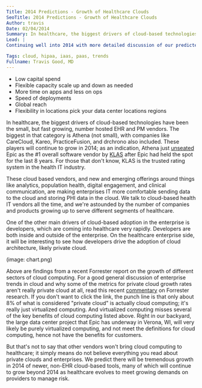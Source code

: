```yaml
---
Title: 2014 Predictions - Growth of Healthcare Clouds
SeoTitle: 2014 Predictions - Growth of Healthcare Clouds
Author: travis
Date: 02/04/2014
Summary: In healthcare, the biggest drivers of cloud-based technologies have been the small, but fast growing, number hosted EHR and PM vendors. 
Lead: |
Continuing well into 2014 with more detailed discussion of our predicted trends for the year. Increasingly technology vendors are looking to move applications and resources to cloud-based technologies. The reasons for cloud are well established:

Tags: cloud, hipaa, iaas, paas, trends
Fullname: Travis Good, MD
---
```

- Low capital spend
- Flexible capacity scale up and down as needed
- More time on apps and less on ops
- Speed of deployments
- Global reach
- Flexibility in locations pick your data center locations regions

In healthcare, the biggest drivers of cloud-based technologies have been the small, but fast growing, number hosted EHR and PM vendors. The biggest in that category is Athena (not small), with companies like CareCloud, Kareo, PracticeFusion, and drchrono also included. These players will continue to grow in 2014; as an indication, Athena just [unseated](http://news.athenahealth.com/Press-Releases/athenahealth-Earns-Top-Best-in-KLAS-Recognition-for-its-Cloud-Based-Services-Ranking-as-1-Overal-c4d.aspx) Epic as the #1 overall software vendor by [KLAS](http://www.klasresearch.com/) after Epic had held the spot for the last 8 years. For those that don't know, KLAS is the trusted rating system in the health IT industry.

These cloud based vendors, and new and emerging offerings around things like analytics, population health, digital engagement, and clinical communication, are making enterprises IT more comfortable sending data to the cloud and storing PHI data in the cloud. We talk to cloud-based health IT vendors all the time, and we're astounded by the number of companies and products growing up to serve different segments of healthcare.

One of the other main drivers of cloud-based adoption in the enterprise is developers, which are coming into healthcare very rapidly. Developers are both inside and outside of the enterprise. On the healthcare enterprise side, it will be interesting to see how developers drive the adoption of cloud architecture, likely private cloud.

(image: chart.png)

Above are findings from a recent Forrester report on the growth of different sectors of cloud computing. For a good general discussion of enterprise trends in cloud and why some of the metrics for private cloud growth rates aren't really private cloud at all, read this recent [commentary](http://readwrite.com/2014/01/27/private-public-cloud-cloudwashing#awesm=~owh388yqD0DouV) on Forrester research. If you don't want to click the link, the punch line is that only about 8% of what is considered "private cloud" is actually cloud computing; it's really just virtualized computing. And virtualized computing misses several of the key benefits of cloud computing listed above. Right in our backyard, the large data center project that Epic has underway in Verona, WI, will very likely be purely virtualized computing, and not meet the definitions for cloud computing, hence not have the benefits for customers.

But that's not to say that other vendors won't bring cloud computing to healthcare; it simply means do not believe everything you read about private clouds and enterprises. We predict there will be tremendous growth in 2014 of newer, non-EHR cloud-based tools, many of which will continue to grow beyond 2014 as healthcare evolves to meet growing demands on providers to manage risk.

